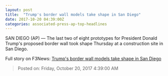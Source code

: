 ```yaml
---
layout: post
title:  "Trump's border wall models take shape in San Diego"
date: 2017-10-20 04:39:00Z
categories: associated-press-ap-top-headlines
---
```


SAN DIEGO (AP) — The last two of eight prototypes for President Donald Trump's proposed border wall took shape Thursday at a construction site in San Diego.


Full story on F3News: [Trump's border wall models take shape in San Diego](http://www.f3nws.com/n/2ajzrC)

> Posted on: Friday, October 20, 2017 4:39:00 AM

